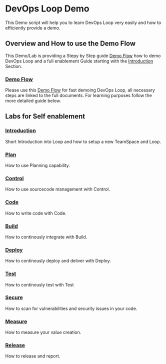 # DevOps Loop Demo

This Demo script will help you to learn DevOps Loop very easily and how to efficiently provide a demo.

## Overview and How to use the Demo Flow

This Demo/Lab is providing a Stepy by Step guide [Demo Flow](demoflow.md) how to demo DevOps Loop and a full enablement Guide starting with the [Introduction](introduction/index.md) Section.

### [Demo Flow](demoflow.md)

Please use this [Demo Flow](demoflow.md) for fast demoing DevOps Loop, all necessary steps are linked to the full documents. For learning purposes follow the more detailed guide below.

## Labs for Self enablement

### [Introduction](introduction/index.md)

Short Introduction into Loop and how to setup a new TeamSpace and Loop.

### [Plan](plan/index.md)

How to use Planning capability.

### [Control](control/index.md)

How to use sourcecode management with Control.

### [Code](code/index.md)

How to write code with Code.

### [Build](build/index.md)

How to continously integrate with Build.

### [Deploy](deploy/index.md)

How to continously deploy and deliver with Deploy.

### [Test](test/index.md)

How to continously test with Test

### [Secure](secure/index.md)

How to scan for vulnerabilities and security issues in your code.

### [Measure](measure/index.md)

How to measure your value creation.

### [Release](release/index.md)

How to release and report.
